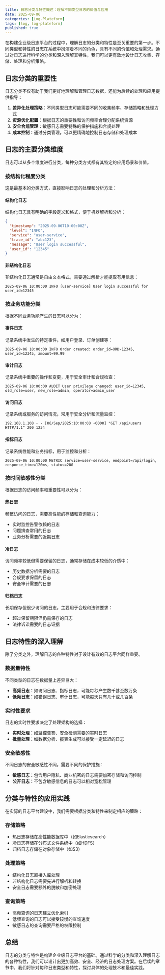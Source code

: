 ```yaml
---
title: 日志分类与特性概述：理解不同类型日志的价值与应用
date: 2025-09-06
categories: [Log-Plateform]
tags: [log, log-plateform]
published: true
---
```


在构建企业级日志平台的过程中，理解日志的分类和特性是至关重要的第一步。不同类型和特性的日志在系统中扮演着不同的角色，具有不同的价值和处理需求。通过对日志进行科学的分类和深入理解其特性，我们可以更有效地设计日志收集、存储、处理和分析策略。

## 日志分类的重要性

日志分类不仅有助于我们更好地理解和管理日志数据，还能为后续的处理和应用提供指导：

1. **差异化处理策略**：不同类型日志可能需要不同的收集频率、存储策略和处理方式
2. **资源优化配置**：根据日志的重要性和访问频率合理分配系统资源
3. **安全合规管理**：敏感日志需要特殊的保护措施和合规处理
4. **成本控制**：通过分类管理，可以更精确地控制日志存储和处理成本

## 日志的主要分类维度

日志可以从多个维度进行分类，每种分类方式都有其特定的应用场景和价值。

### 按结构化程度分类

这是最基本的分类方式，直接影响日志的处理和分析方法：

#### 结构化日志
结构化日志具有明确的字段定义和格式，便于机器解析和分析：

```json
{
  "timestamp": "2025-09-06T10:00:00Z",
  "level": "INFO",
  "service": "user-service",
  "trace_id": "abc123",
  "message": "User login successful",
  "user_id": "12345"
}
```

#### 非结构化日志
非结构化日志通常是自由文本格式，需要通过解析才能提取有用信息：

```
2025-09-06 10:00:00 INFO [user-service] User login successful for user_id=12345
```

### 按业务功能分类

根据不同业务功能产生的日志可以分为：

#### 事件日志
记录系统中发生的特定事件，如用户登录、订单创建等：

```
2025-09-06 10:00:00 INFO Order created: order_id=ORD-12345, user_id=12345, amount=99.99
```

#### 审计日志
记录系统中重要的操作和变更，用于安全审计和合规检查：

```
2025-09-06 10:00:00 AUDIT User privilege changed: user_id=12345, old_role=user, new_role=admin, operator=admin_user
```

#### 访问日志
记录系统或服务的访问情况，常用于安全分析和流量监控：

```
192.168.1.100 - - [06/Sep/2025:10:00:00 +0000] "GET /api/users HTTP/1.1" 200 1234
```

#### 指标日志
记录系统性能和业务指标，用于监控和分析：

```
2025-09-06 10:00:00 METRIC service=user-service, endpoint=/api/login, response_time=120ms, status=200
```

### 按时间敏感性分类

根据日志的访问频率和重要性可以分为：

#### 热日志
频繁访问的日志，需要高性能的存储和查询能力：

- 实时监控告警依赖的日志
- 问题排查常用的日志
- 业务分析需要的近期日志

#### 冷日志
访问频率较低但需要保留的日志，通常存储在成本较低的介质中：

- 历史数据分析需要的日志
- 合规要求保留的日志
- 安全审计需要的日志

#### 归档日志
长期保存但很少访问的日志，主要用于合规和法律要求：

- 超过保留期限但仍需保存的日志
- 法律诉讼需要的日志证据

## 日志特性的深入理解

除了分类之外，理解日志的各种特性对于设计有效的日志平台同样重要。

### 数据量特性

不同类型的日志在数据量上差异巨大：

- **高频日志**：如访问日志、指标日志，可能每秒产生数千甚至数万条
- **低频日志**：如错误日志、审计日志，可能每天只有几十或几百条

### 实时性要求

日志的实时性要求决定了处理架构的选择：

- **实时处理**：如监控告警、安全检测需要的实时日志
- **批量处理**：如数据分析、报表生成可以接受一定延迟的日志

### 安全敏感性

不同日志的安全敏感性不同，需要不同的保护措施：

- **敏感日志**：包含用户隐私、商业机密的日志需要加密存储和访问控制
- **公开日志**：不包含敏感信息的日志可以相对宽松管理

## 分类与特性的应用实践

在实际的日志平台建设中，我们需要根据分类和特性来制定相应的策略：

### 存储策略
- 热日志存储在高性能数据库中（如Elasticsearch）
- 冷日志存储在分布式文件系统中（如HDFS）
- 归档日志存储在对象存储中（如S3）

### 处理策略
- 结构化日志直接入库处理
- 非结构化日志需要先进行解析和转换
- 安全日志需要额外的脱敏和加密处理

### 查询策略
- 高频查询的日志建立优化索引
- 低频查询的日志可以接受较慢的查询速度
- 敏感日志的查询需要严格的权限控制

## 总结

日志的分类与特性是构建企业级日志平台的基础。通过科学的分类和深入理解日志的各种特性，我们可以设计出更加高效、安全、经济的日志处理方案。在后续的章节中，我们将针对每种日志类型和特性，探讨具体的处理技术和最佳实践。